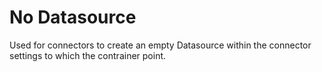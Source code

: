 # No Datasource

Used for connectors to create an empty Datasource within the connector settings to which the contrainer point.
